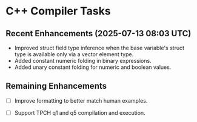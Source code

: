 # C++ Compiler Tasks

## Recent Enhancements (2025-07-13 08:03 UTC)
- Improved struct field type inference when the base variable's struct type is
  available only via a vector element type.
- Added constant numeric folding in binary expressions.
- Added unary constant folding for numeric and boolean values.

## Remaining Enhancements
- [ ] Improve formatting to better match human examples.
- [ ] Support TPCH q1 and q5 compilation and execution.

